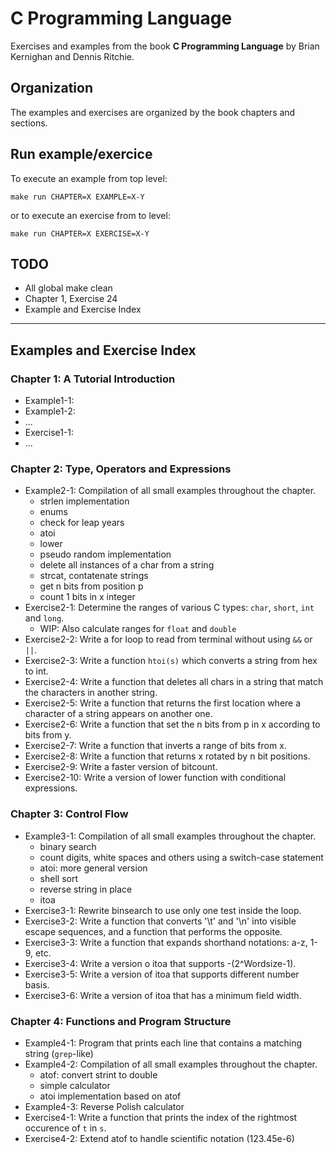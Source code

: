 # C Programming Language
Exercises and examples from the book **C Programming Language** by Brian Kernighan and Dennis Ritchie.

## Organization
The examples and exercises are organized by the book chapters and sections.

## Run example/exercice
To execute an example from top level:
```
make run CHAPTER=X EXAMPLE=X-Y
```
or to execute an exercise from to level:
```
make run CHAPTER=X EXERCISE=X-Y
```

## TODO
- All global make clean
- Chapter 1, Exercise 24
- Example and Exercise Index

* * *

## Examples and Exercise Index

### Chapter 1: A Tutorial Introduction
- Example1-1:
- Example1-2:
- ...
- Exercise1-1:
- ...

### Chapter 2: Type, Operators and Expressions
- Example2-1: Compilation of all small examples throughout the chapter.
    - strlen implementation
    - enums
    - check for leap years
    - atoi
    - lower
    - pseudo random implementation
    - delete all instances of a char from a string
    - strcat, contatenate strings
    - get n bits from position p
    - count 1 bits in x integer
- Exercise2-1: Determine the ranges of various C types: `char`, `short`, `int` and `long`.
    - WIP: Also calculate ranges for `float` and `double`
- Exercise2-2: Write a for loop to read from terminal without using `&&` or `||`.
- Exercise2-3: Write a function `htoi(s)` which converts a string from hex to int.
- Exercise2-4: Write a function that deletes all chars in a string that match the characters in another string.
- Exercise2-5: Write a function that returns the first location where a character of a string appears on another one.
- Exercise2-6: Write a function that set the n bits from p in x according to bits from y.
- Exercise2-7: Write a function that inverts a range of bits from x.
- Exercise2-8: Write a function that returns x rotated by n bit positions.
- Exercise2-9: Write a faster version of bitcount.
- Exercise2-10: Write a version of lower function with conditional expressions.

### Chapter 3: Control Flow
- Example3-1: Compilation of all small examples throughout the chapter.
    - binary search
    - count digits, white spaces and others using a switch-case statement
    - atoi: more general version
    - shell sort
    - reverse string in place
    - itoa
- Exercise3-1: Rewrite binsearch to use only one test inside the loop.
- Exercise3-2: Write a function that converts '\t' and '\n' into visible escape sequences, and a function that performs the opposite.
- Exercise3-3: Write a function that expands shorthand notations: a-z, 1-9, etc.
- Exercise3-4: Write a version o itoa that supports -(2^Wordsize-1).
- Exercise3-5: Write a version of itoa that supports different number basis.
- Exercise3-6: Write a version of itoa that has a minimum field width.

### Chapter 4: Functions and Program Structure
- Example4-1: Program that prints each line that contains a matching string (`grep`-like)
- Example4-2: Compilation of all small examples throughout the chapter.
    - atof: convert strint to double
    - simple calculator
    - atoi implementation based on atof
- Example4-3: Reverse Polish calculator
- Exercise4-1: Write a function that prints the index of the rightmost occurence of `t` in `s`.
- Exercise4-2: Extend atof to handle scientific notation (123.45e-6)

